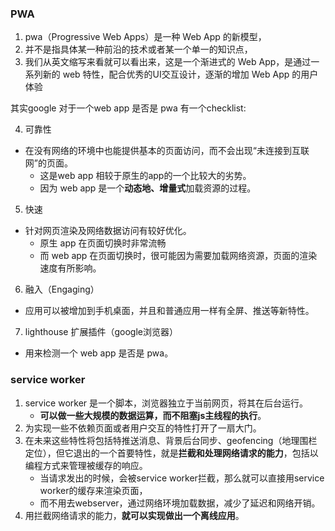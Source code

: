 ### PWA
1. pwa（Progressive Web Apps）是一种 Web App 的新模型，
2. 并不是指具体某一种前沿的技术或者某一个单一的知识点，
3. 我们从英文缩写来看就可以看出来，这是一个渐进式的 Web App，是通过一系列新的 web 特性，配合优秀的UI交互设计，逐渐的增加 Web App 的用户体验

其实google 对于一个web app 是否是 pwa 有一个checklist:

4. 可靠性
* 在没有网络的环境中也能提供基本的页面访问，而不会出现“未连接到互联网”的页面。
    * 这是web app 相较于原生的app的一个比较大的劣势。
    * 因为 web app 是一个**动态地、增量式**加载资源的过程。

5. 快速
* 针对网页渲染及网络数据访问有较好优化。
    * 原生 app 在页面切换时非常流畅
    * 而 web app 在页面切换时，很可能因为需要加载网络资源，页面的渲染速度有所影响。

6. 融入（Engaging）
* 应用可以被增加到手机桌面，并且和普通应用一样有全屏、推送等新特性。    

7. lighthouse 扩展插件（google浏览器）
* 用来检测一个 web app 是否是 pwa。


### service worker
1. service worker 是一个脚本，浏览器独立于当前网页，将其在后台运行。
    * **可以做一些大规模的数据运算，而不阻塞js主线程的执行**。
2. 为实现一些不依赖页面或者用户交互的特性打开了一扇大门。
3. 在未来这些特性将包括特推送消息、背景后台同步、geofencing（地理围栏定位），但它退出的一个首要特性，就是**拦截和处理网络请求的能力**，包括以编程方式来管理被缓存的响应。
    * 当请求发出的时候，会被service worker拦截，那么就可以直接用service worker的缓存来渲染页面，
    * 而不用去webserver，通过网络环境加载数据，减少了延迟和网络开销。
4. 用拦截网络请求的能力，**就可以实现做出一个离线应用**。


